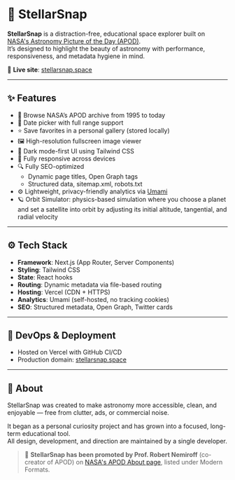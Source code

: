 # 🌌 StellarSnap

**StellarSnap** is a distraction-free, educational space explorer built on [NASA's Astronomy Picture of the Day (APOD)](https://apod.nasa.gov/).  
It’s designed to highlight the beauty of astronomy with performance, responsiveness, and metadata hygiene in mind.

🔗 **Live site**: [stellarsnap.space](https://stellarsnap.space)

---

## ✨ Features

- 🔭 Browse NASA’s APOD archive from 1995 to today  
- 📅 Date picker with full range support  
- ⭐ Save favorites in a personal gallery (stored locally)  
- 🖼️ High-resolution fullscreen image viewer  
- 🌙 Dark mode-first UI using Tailwind CSS  
- 📱 Fully responsive across devices  
- 🔍 Fully SEO-optimized  
  - Dynamic page titles, Open Graph tags  
  - Structured data, sitemap.xml, robots.txt  
- ⚙️ Lightweight, privacy-friendly analytics via [Umami](https://umami.is/)
- 🪐 Orbit Simulator: physics-based simulation where you choose a planet and set a satellite into orbit by adjusting its initial altitude, tangential, and radial velocity

---

## ⚙️ Tech Stack

- **Framework**: Next.js (App Router, Server Components)  
- **Styling**: Tailwind CSS  
- **State**: React hooks  
- **Routing**: Dynamic metadata via file-based routing  
- **Hosting**: Vercel (CDN + HTTPS)  
- **Analytics**: Umami (self-hosted, no tracking cookies)  
- **SEO**: Structured metadata, Open Graph, Twitter cards

---

## 🚀 DevOps & Deployment

- Hosted on Vercel with GitHub CI/CD  
- Production domain: [stellarsnap.space](https://stellarsnap.space)

---

## 🙋 About

StellarSnap was created to make astronomy more accessible, clean, and enjoyable — free from clutter, ads, or commercial noise.

It began as a personal curiosity project and has grown into a focused, long-term educational tool.  
All design, development, and direction are maintained by a single developer.

> 📝 **StellarSnap has been promoted by Prof. Robert Nemiroff** (co-creator of APOD) on [NASA's APOD About page](https://apod.nasa.gov/apod/lib/about_apod.html), listed under Modern Formats.

